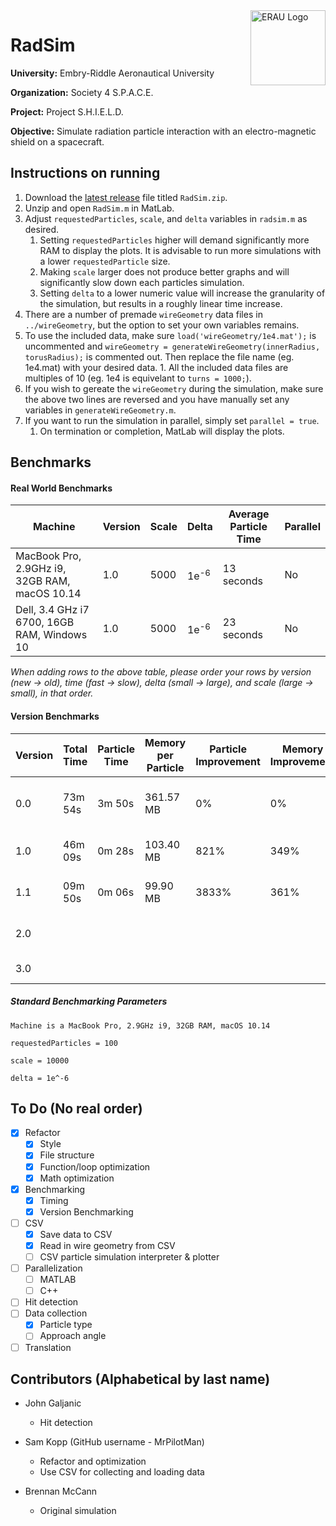 <img align="right" width="120" height="120" title="ERAU Logo" src="https://github.com/MrPilotMan/RadSim/blob/master/Embry-Riddle%20Aeronautical%20University%20Seal.png" />

# RadSim
**University:** Embry-Riddle Aeronautical University

**Organization:** Society 4 S.P.A.C.E.

**Project:** Project S.H.I.E.L.D.

**Objective:** Simulate radiation particle interaction with an electro-magnetic shield on a spacecraft.

## Instructions on running
1. Download the [latest release](https://github.com/MrPilotMan/RadSim/releases) file titled `RadSim.zip`.
2. Unzip and open `RadSim.m` in MatLab.
3. Adjust `requestedParticles`, `scale`, and `delta` variables in `radsim.m` as desired.
   1. Setting `requestedParticles` higher will demand significantly more RAM to display the plots. It is advisable to run more simulations with a lower `requestedParticle` size.
   2. Making `scale` larger does not produce better graphs and will significantly slow down each particles simulation.
   3. Setting `delta` to a lower numeric value will increase the granularity of the simulation, but results in a roughly linear time increase.
5. There are a number of premade `wireGeometry` data files in `../wireGeometry`, but the option to set your own variables remains.
  1. To use the included data, make sure `load('wireGeometry/1e4.mat');` is uncommented and `wireGeometry = generateWireGeometry(innerRadius, torusRadius);` is commented out. Then replace the file name (eg. 1e4.mat) with your desired data.
    1. All the included data files are multiples of 10 (eg. 1e4 is equivelant to `turns = 1000;`).
  2. If you wish to gereate the `wireGeometry` during the simulation, make sure the above two lines are reversed and you have manually set any variables in `generateWireGeometry.m`.
6. If you want to run the simulation in parallel, simply set `parallel = true`.
   1. On termination or completion, MatLab will display the plots.
   
## Benchmarks

#### Real World Benchmarks
| Machine                                       | Version | Scale | Delta           | Average Particle Time | Parallel |
|-----------------------------------------------|---------|-------|-----------------|-----------------------|----------|
| MacBook Pro, 2.9GHz i9, 32GB RAM, macOS 10.14 | 1.0     | 5000  | 1e<sup>-6</sup> | 13 seconds            | No       |
| Dell, 3.4 GHz i7 6700, 16GB RAM, Windows 10   | 1.0     | 5000  | 1e<sup>-6</sup> | 23 seconds            | No       |

*When adding rows to the above table, please order your rows by version (new &rightarrow; old), time (fast &rightarrow; slow), delta (small &rightarrow; large), and scale (large &rightarrow; small), in that order.*

#### Version Benchmarks
| Version | Total Time | Particle Time | Memory per Particle | Particle Improvement | Memory Improvement | Notes   |         
|---------|------------|---------------|---------------------|----------------------|--------------------|---------|
| 0.0     | 73m 54s    | 3m 50s        | 361.57 MB           | 0%                   | 0%   |Only produced valid 19 plots.| 
| 1.0     | 46m 09s    | 0m 28s        | 103.40 MB           | 821%                 | 349% |Refactor & CPU/MEM optimization.|
| 1.1     | 09m 50s    | 0m 06s        | 99.90 MB            | 3833%                | 361% |CSV usage and file structure.|
| 2.0     |            |               |                     |                      |      |Parallelized with hit detection.|
| 3.0     |            |               |                     |                      |      |C++ translation.|


##### Standard Benchmarking Parameters
```
Machine is a MacBook Pro, 2.9GHz i9, 32GB RAM, macOS 10.14

requestedParticles = 100

scale = 10000

delta = 1e^-6

```


## To Do (No real order)
* [X] Refactor
    * [X] Style
    * [X] File structure
    * [X] Function/loop optimization
    * [X] Math optimization
* [X] Benchmarking
   * [X] Timing
   * [X] Version Benchmarking
* [ ] CSV
   * [X] Save data to CSV
   * [X] Read in wire geometry from CSV
   * [ ] CSV particle simulation interpreter & plotter
* [ ] Parallelization
   * [ ] MATLAB
   * [ ] C++
* [ ] Hit detection
* [ ] Data collection
   * [X] Particle type
   * [ ] Approach angle
* [ ] Translation

## Contributors (Alphabetical by last name)
* John Galjanic
   * Hit detection

* Sam Kopp (GitHub username - MrPilotMan)
  * Refactor and optimization
  * Use CSV for collecting and loading data

* Brennan McCann
  * Original simulation
